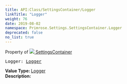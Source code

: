 ```yaml
---
title: API:Class/SettingsContainer/Logger
linkTitle: "Logger"
weight: 76
date: 2019-08-02
namespace: Primrose.Settings.SettingsContainer.Logger
deprecated: false
no_list: true
---
```

Property of <a href="/docs/api-reference/Class/SettingsContainer"><img src="/icons/silk/folder_config.png"/>&nbsp;SettingsContainer</a>
<pre class="method-declaration">
Logger: <a class="type" href="/docs/api-reference/Misc/Logger">Logger</a></pre>
<b>Value Type: </b>
<a class="type" href="/docs/api-reference/Misc/Logger">Logger</a>
<br/>
<b>Description: </b>